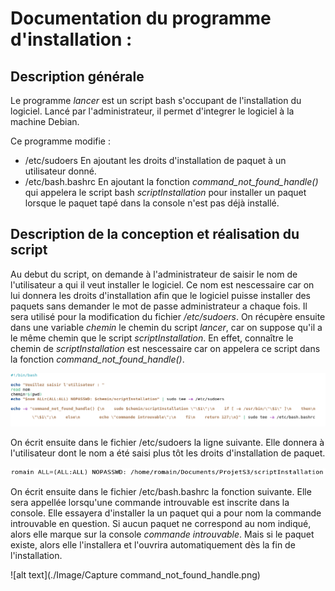 # Documentation du programme d'installation :

## Description générale
Le programme _lancer_ est un script bash s'occupant de l'installation du logiciel.
Lancé par l'administrateur, il permet d'integrer le logiciel à la machine Debian.

Ce programme modifie :
- /etc/sudoers         En ajoutant les droits d'installation de paquet à un utilisateur donné.
- /etc/bash.bashrc     En ajoutant la fonction _command\_not\_found\_handle()_ qui appelera le script bash _scriptInstallation_ pour installer un paquet
                       lorsque le paquet tapé dans la console n'est pas déjà installé.

## Description de la conception et réalisation du script
Au debut du script, on demande à l'administrateur de saisir le nom de l'utilisateur a qui il veut installer le logiciel.
Ce nom est nescessaire car on lui donnera les droits d'installation afin que le logiciel puisse installer des paquets sans demander le mot de passe administrateur a chaque fois. Il sera utilisé pour la modification du fichier _/etc/sudoers_.
On récupère ensuite dans une variable _chemin_ le chemin du script _lancer_, car on suppose qu'il a le même chemin que le script _scriptInstallation_. En effet, connaître le chemin de _scriptInstallation_ est nescessaire car on appelera ce script dans la fonction _command\_not\_found\_handle()_.

![alt text](./Image/Capture_lancer_1.png) 

On écrit ensuite dans le fichier /etc/sudoers la ligne suivante. Elle donnera à l'utilisateur dont le nom a été saisi plus tôt les droits d'installation de paquet.

![alt text](./Image/Capture_sudoers.png)

On écrit ensuite dans le fichier /etc/bash.bashrc la fonction suivante. Elle sera appellée lorsqu'une commande introuvable est inscrite dans la console. Elle essayera d'installer la un paquet qui a pour nom la commande introuvable en question. Si aucun paquet ne correspond au nom indiqué, alors elle marque sur la console _commande introuvable_. Mais si le paquet existe, alors elle l'installera et l'ouvrira automatiquement dès la fin de l'installation.

![alt text](./Image/Capture command_not_found_handle.png)

